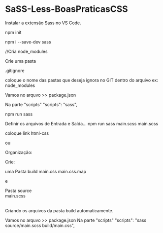 # SaSS-Less-BoasPraticasCSS

Instalar a extensão Sass no VS Code.

npm init

npm i --save-dev sass

//Cria node_modules

Crie uma pasta 
  
  .gitignore

coloque o nome das pastas que deseja ignora no GIT dentro do arquivo ex: node_modules

Vamos no arquvo >> package.json

  Na parte "scripts"
  "scripts": "sass",

  npm run sass

Definir os arquivos de Entrada e Saída...
  npm run sass main.scss main.scss

coloque link html-css



ou

Organização:

Crie:

uma Pasta build
  main.css
    main.css.map

e

Pasta source<br>
  main.scss<br><br>
  
Criando os arquivos da pasta build automaticamente.

Vamos no arquvo >> package.json 
  Na parte "scripts"
  "scripts": "sass source/main.scss build/main.css",














